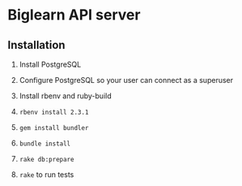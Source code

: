 # Biglearn API server

## Installation

1. Install PostgreSQL

2. Configure PostgreSQL so your user can connect as a superuser

3. Install rbenv and ruby-build

4. `rbenv install 2.3.1`

5. `gem install bundler`

6. `bundle install`

7. `rake db:prepare`

8. `rake` to run tests
